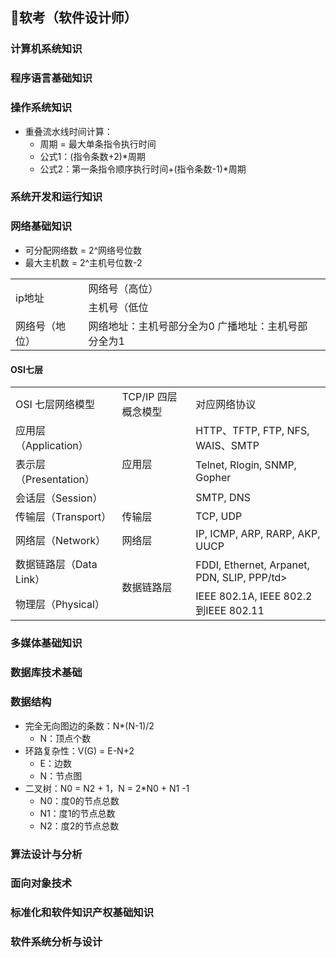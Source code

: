 ## 📃软考（软件设计师）

### 计算机系统知识

### 程序语言基础知识

### 操作系统知识
+ 重叠流水线时间计算：
  + 周期 = 最大单条指令执行时间
  + 公式1：(指令条数+2)*周期
  + 公式2：第一条指令顺序执行时间+(指令条数-1)*周期

### 系统开发和运行知识

### 网络基础知识
+ 可分配网络数 = 2^网络号位数
+ 最大主机数 = 2^主机号位数-2
<table>
  <tr>
    <td rowspan="2">ip地址</td> 
    <td>网络号（高位）</td> 
    <td></td> 
  </tr>
  <tr>
    <td>主机号（低位</td> 
  <tr>
  <tr>
    <td>网络号（地位）</td> 
    <td>网络地址：主机号部分全为0  
        广播地址：主机号部分全为1</td>
  <tr>
</table>

#### OSI七层
<table>
    <tr>
        <td >OSI 七层网络模型</td> 
        <td >TCP/IP 四层概念模型</td> 
        <td >对应网络协议</td> 
    </tr>
    <tr>
        <td >应用层（Application）</td>    
        <td rowspan="3">应用层</td>  
        <td >HTTP、TFTP, FTP, NFS, WAIS、SMTP</td>      
    </tr>
    <tr>
        <td >表示层（Presentation）</td>    
        <td >Telnet, Rlogin, SNMP, Gopher</td>      
    </tr>
    <tr>
        <td >会话层（Session）</td>    
        <td >SMTP, DNS</td>      
    </tr>
    <tr>
        <td >传输层（Transport）</td> 
        <td >传输层</td> 
        <td >TCP, UDP</td> 
    </tr>
    <tr>
        <td >网络层（Network）</td> 
        <td >网络层</td> 
        <td >IP, ICMP, ARP, RARP, AKP, UUCP</td> 
    </tr>
    <tr>
        <td >数据链路层（Data Link）</td> 
        <td rowspan="2">数据链路层</td> 
        <td >FDDI, Ethernet, Arpanet, PDN, SLIP, PPP/td> 
    </tr>
    <tr>
        <td >物理层（Physical）</td> 
        <td >IEEE 802.1A, IEEE 802.2到IEEE 802.11</td> 
    </tr>
</table>

### 多媒体基础知识

### 数据库技术基础

### 数据结构
+ 完全无向图边的条数：N*(N-1)/2
  + N：顶点个数
+ 环路复杂性：V(G) = E-N+2	
  + E：边数	
  + N：节点图
+ 二叉树：N0 = N2 + 1，N = 2*N0 + N1 -1
  + N0：度0的节点总数  	
  + N1：度1的节点总数  	
  + N2：度2的节点总数 

### 算法设计与分析

### 面向对象技术

### 标准化和软件知识产权基础知识

### 软件系统分析与设计



 	


